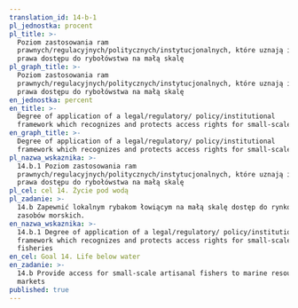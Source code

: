 ```yaml
---
translation_id: 14-b-1
pl_jednostka: procent
pl_title: >-
  Poziom zastosowania ram
  prawnych/regulacyjnych/politycznych/instytucjonalnych, które uznają i chronią
  prawa dostępu do rybołówstwa na małą skalę
pl_graph_title: >-
  Poziom zastosowania ram
  prawnych/regulacyjnych/politycznych/instytucjonalnych, które uznają i chronią
  prawa dostępu do rybołówstwa na małą skalę
en_jednostka: percent
en_title: >-
  Degree of application of a legal/regulatory/ policy/institutional
  framework which recognizes and protects access rights for small-scale
en_graph_title: >-
  Degree of application of a legal/regulatory/ policy/institutional
  framework which recognizes and protects access rights for small-scale
pl_nazwa_wskaznika: >-
  14.b.1 Poziom zastosowania ram
  prawnych/regulacyjnych/politycznych/instytucjonalnych, które uznają i chronią
  prawa dostępu do rybołówstwa na małą skalę
pl_cel: cel 14. Życie pod wodą
pl_zadanie: >-
  14.b Zapewnić lokalnym rybakom łowiącym na małą skalę dostęp do rynków i
  zasobów morskich.
en_nazwa_wskaznika: >-
  14.b.1 Degree of application of a legal/regulatory/ policy/institutional
  framework which recognizes and protects access rights for small-scale
  fisheries
en_cel: Goal 14. Life below water
en_zadanie: >-
  14.b Provide access for small-scale artisanal fishers to marine resources and
  markets
published: true
---
```

